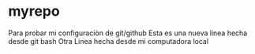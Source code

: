 # myrepo
Para probar mi configuraciòn de git/github
Esta es una nueva linea hecha desde git bash
Otra Linea hecha desde mi computadora local

